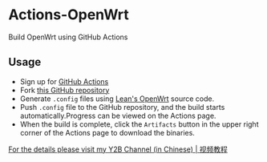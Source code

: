 # Actions-OpenWrt

Build OpenWrt using GitHub Actions

## Usage

- Sign up for [GitHub Actions](https://github.com/features/actions/signup)
- Fork [this GitHub repository](https://github.com/esirplayground/Actions-OpenWrt)
- Generate `.config` files using [Lean's OpenWrt](https://github.com/coolsnowwolf/lede) source code.
- Push `.config` file to the GitHub repository, and the build starts automatically.Progress can be viewed on the Actions page.
- When the build is complete, click the `Artifacts` button in the upper right corner of the Actions page to download the binaries.

[For the details please visit my Y2B Channel (in Chinese) | 视频教程](https://studio.youtube.com/channel/UCOhkliOps3IS48ly-MgPC2A)